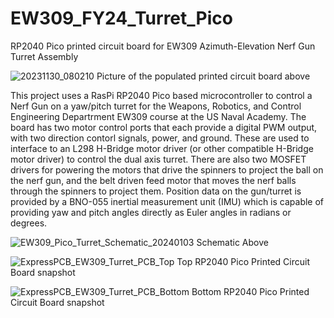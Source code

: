 # EW309_FY24_Turret_Pico
RP2040 Pico printed circuit board for EW309 Azimuth-Elevation Nerf Gun Turret Assembly

![20231130_080210](https://github.com/jebradshaw/EW309_FY24_Turret_Pico/assets/5246863/947c87b8-b7a2-4f77-9d6c-0e61a3c891c7)
Picture of the populated printed circuit board above

This project uses a RasPi RP2040 Pico based microcontroller to control a Nerf Gun on a yaw/pitch turret for the Weapons, Robotics, and Control Engineering Departrment EW309 course at the US Naval Academy. The board has two motor control ports that each provide a digital PWM output, with two direction contorl signals, power, and ground. These are used to interface to an L298 H-Bridge motor driver (or other compatible H-Bridge motor driver) to control the dual axis turret. There are also two MOSFET drivers for powering the motors that drive the spinners to project the ball on the nerf gun, and the belt driven feed motor that moves the nerf balls through the spinners to project them. Position data on the gun/turret is provided by a BNO-055 inertial measurement unit (IMU) which is capable of providing yaw and pitch angles directly as Euler angles in radians or degrees.

![EW309_Pico_Turret_Schematic_20240103](https://github.com/jebradshaw/EW309_FY24_Turret_Pico/assets/5246863/366907c0-4db7-420e-ab9e-d32864da6967)
  Schematic Above


![ExpressPCB_EW309_Turret_PCB_Top](https://github.com/jebradshaw/EW309_FY24_Turret_Pico/assets/5246863/7a3f0db3-1952-401e-a6c0-6a8dff6b6018)
  Top RP2040 Pico Printed Circuit Board snapshot
  
![ExpressPCB_EW309_Turret_PCB_Bottom](https://github.com/jebradshaw/EW309_FY24_Turret_Pico/assets/5246863/140b176e-a45b-4b63-a66c-3db24994a390)
  Bottom RP2040 Pico Printed Circuit Board snapshot
  
